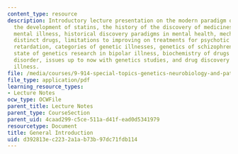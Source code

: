 ```yaml
---
content_type: resource
description: Introductory lecture presentation on the modern paradigm of drug discovery,
  the development of statins, the history of the discovery of medicines for serious
  mental illness, historical discovery paradigms in mental health, mechanistically
  distinct drugs, limitations to improving on treatments for psychotic illness, mental
  retardation, categories of genetic illnesses, genetics of schizophrenia in humans,
  state of genetics research in bipolar illness, biochemistry of drugs to treat bipolar
  disorder, issues up to now with genetics studies, and drug discovery and mental
  illness.
file: /media/courses/9-914-special-topics-genetics-neurobiology-and-pathophysiology-of-psychiatric-disorders-fall-2008/d392813ec2232a1ab73b97dc71fdb114_MIT9_914f08_Lec01.pdf
file_type: application/pdf
learning_resource_types:
- Lecture Notes
ocw_type: OCWFile
parent_title: Lecture Notes
parent_type: CourseSection
parent_uid: 4caad299-c5ce-511a-d41f-ead0d5341979
resourcetype: Document
title: General Introduction
uid: d392813e-c223-2a1a-b73b-97dc71fdb114
---
```

